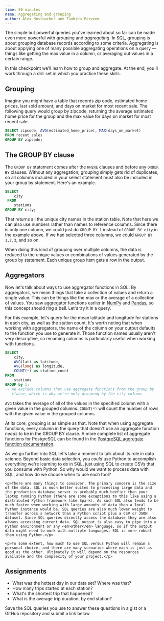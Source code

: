 ```yaml
---
time: 90 minutes
name: Aggregating and grouping
author: Alex Nussbacher and Tauhida Parveen
---
```


The simple but powerful queries you've learned about so far can be made even more powerful with *grouping* and *aggregating*. In SQL, grouping is about grouping database records according to some criteria. Aggregating is about applying one of many possible aggregating operations on a query — things like getting the max value in a column, or averaging out values in a certain range.

In this checkpoint we'll learn how to group and aggregate. At the end, you'll work through a drill set in which you practice these skills.

## Grouping

Imagine you might have a table that records zip code, estimated home prices, last sold amount, and days on market for most recent sale. The following query would group by zipcode, returning the average estimated home price for the group and the max value for days on market for most recent sale.

```sql
SELECT zipcode, AVG(estimated_home_price), MAX(days_on_market)
FROM recent_sales
GROUP BY zipcode;
```

## The GROUP BY clause

The `GROUP BY` statement comes after the `WHERE` clauses and before any `ORDER BY` clauses. Without any aggregation, grouping simply gets rid of duplicates, so all columns included in your select statement must also be included in your group by statement. Here's an example.

```sql
SELECT
    city
 FROM
    stations
GROUP BY city;
```

That returns all the unique city names in the station table. Note that here we can also use numbers rather than names to reference columns. Since there is only one column, we could just do `GROUP BY 1` instead of `GROUP BY city` in the example above. If we had selected three columns, we could `GROUP BY 1,2,3`, and so on.

When doing this kind of grouping over multiple columns, the data is reduced to the unique values or combinations of values generated by the group by statement. Each unique group item gets a row in the output.


## Aggregators

Now let's talk about ways to use aggregator functions in SQL. By aggregators, we mean things that take a collection of values and return a single value. This can be things like the max or the average of a collection of values. You saw aggregator functions earlier in [NumPy](https://courses.thinkful.com/data-201-prepv1/assignment/2.1.1#element-wise-and-aggregator-functions) and [Pandas](https://courses.thinkful.com/data-201-prepv1/assignment/2.1.3), so this concept should ring a bell. Let's try it in a query.

For this example, let's query for the mean latitude and longitude for stations in each city, as well as the station count. It's worth noting that when working with aggregators, the name of the column on your output defaults to the function you use to generate it. Those function names usually aren't very descriptive, so renaming columns is particularly useful when working with functions.

```sql
SELECT
    city,
    AVG(lat) as latitude,
    AVG(long) as longitude,
    COUNT(*) as station_count
FROM
    stations
GROUP by 1;
-- We exclude columns that use aggregate functions from the group by
-- clause, which is why we're only grouping by the city column.
```

`AVG` takes the average of all of the values in the specified column with a given value in the grouped columns. `COUNT(*)` will count the number of rows with the given value in the grouped columns.

At its core, grouping is as simple as that. Note that when using aggregate functions, every column in the query that doesn't use an aggregate function _needs_ to be in the GROUP BY clause. A more complete list of aggregate functions for PostgreSQL can be found in the [PostgreSQL aggregate function documentation](https://www.postgresql.org/docs/current/static/functions-aggregate.html).

<div class="think-like-a-data-scientist">
    <p>As we go further into SQL let's take a moment to talk about its role in data science. Beyond basic data selection, you <em>could</em> use Python to accomplish everything we're learning to do in SQL, just using SQL to create CSVs that you consume with Python. So why would we want to process data with SQL, and how do we choose when to use each tool?</p>

    <p>There are many things to consider. The primary concern is the size of the data. SQL is much better suited to processing large data and the production database server is probably much beefier than your laptop running Python (there are some exceptions to this like using a distributed Python framework like Spark). As such SQL also tends to be much faster when working with large amounts of data than a local Python instance would be. SQL queries are also much lower weight to transfer across a network than a Python script plus a CSV or JSON dataset. Since SQL queries directly access the database they are also always accessing current data. SQL output is also easy to pipe into a Python environment or any <em>other</em> language, so if the output data might need to work with multiple languages, SQL is more robust than using Python.</p>

    <p>To some extent, how much to use SQL versus Python will remain a personal choice, and there are many scenarios where each is just as good as the other. Ultimately it will depend on the resources available and the complexity of your project.</p>
</div>

## Assignments

 * What was the hottest day in our data set? Where was that?
 * How many trips started at each station?
 * What's the shortest trip that happened?
 * What is the average trip duration, by end station?

Save the SQL queries you use to answer these questions in a gist or a GitHub repository and submit a link below.

